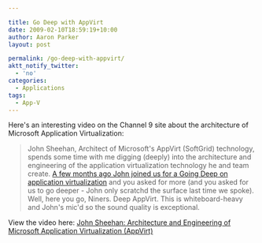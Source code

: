 ```yaml
---

title: Go Deep with AppVirt
date: 2009-02-10T18:59:19+10:00
author: Aaron Parker
layout: post

permalink: /go-deep-with-appvirt/
aktt_notify_twitter:
  - 'no'
categories:
  - Applications
tags:
  - App-V
---
```

Here's an interesting video on the Channel 9 site about the architecture of Microsoft Application Virtualization:

> John Sheehan, Architect of Microsoft's AppVirt (SoftGrid) technology, spends some time with me digging (deeply) into the architecture and engineering of the application virtualization technology he and team create. [A few months ago John joined us for a Going Deep on application virtualization](http://channel9.msdn.com/shows/Going+Deep/John-Sheehan-Inside-Application-Virtualization/) and you asked for more (and you asked for us to go deeper - John only scratchd the surface last time we spoke). Well, here you go, Niners. Deep AppVirt. This is whiteboard-heavy and John's mic'd so the sound quality is exceptional.

View the video here: [John Sheehan: Architecture and Engineering of Microsoft Application Virtualization (AppVirt)](http://channel9.msdn.com/shows/Going+Deep/John-Sheehan-Application-Virtualization-Redux-Inside-AppVirt-45/)